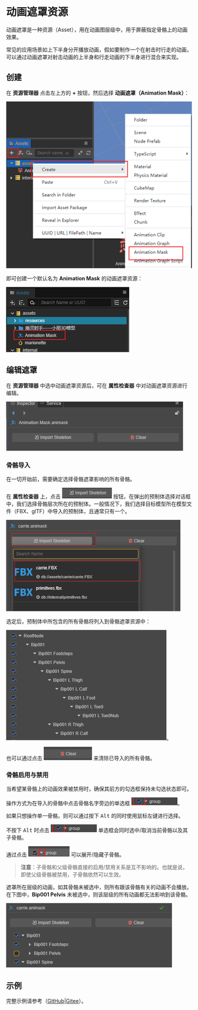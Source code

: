 # 动画遮罩资源

动画遮罩是一种资源（Asset），用在动画图层级中，用于屏蔽指定骨骼上的动画效果。

常见的应用场景如上下半身分开播放动画，假如要制作一个在射击时行走的动画，可以通过动画遮罩对射击动画的上半身和行走动画的下半身进行混合来实现。

## 创建

在 **资源管理器** 点击左上方的 **+** 按钮，然后选择 **动画遮罩（Animation Mask）**：

![create-animation-mask](animation-mask/create.png)

即可创建一个默认名为 **Animation Mask** 的动画遮罩资源：

![animation-mask-asset](animation-mask/default-mask.png)

## 编辑遮罩

在 **资源管理器** 中选中动画遮罩资源后，可在 **属性检查器** 中对动画遮罩资源进行编辑。

![inspector](animation-mask/inspector.png)

### 骨骼导入

在一切开始前，需要确定选择骨骼遮罩影响的所有骨骼。

在 **属性检查器** 上，点击 ![import](animation-mask/import.png) 按钮，在弹出的预制体选择对话框中，我们选择骨骼层次所在的预制体。一般情况下，我们选择目标模型所在模型文件（FBX、glTF）中导入的预制体，且通常只有一个。

![import mask](animation-mask/import-skeleton.png)

选定后，预制体中所包含的所有骨骼将列入到骨骼遮罩资源中：

![bones-imported](animation-mask/import-finish.png)。

也可以通过点击 ![clear](animation-mask/clear.png) 来清除已导入的所有骨骼。

### 骨骼启用与禁用

当希望某骨骼上的动画效果被禁用时，确保其前方的勾选框保持未勾选状态即可。

操作方式为在导入的骨骼中点击骨骼名字旁边的单选框 ![checkbox](animation-mask/checkbox.png)。

如果只想操作单一骨骼，则可以通过按下 <kbd>Alt</kbd> 的同时使用鼠标左键进行选择。

不按下 <kbd>Alt</kbd> 时点击 ![checkbox](animation-mask/checkbox.png) 单选框会同时选中/取消当前骨骼以及其子骨骼。

通过点击 ![expand](animation-mask/expand.png) 可以展开/隐藏子骨骼。

> **注意**：子骨骼和父级骨骼直接的启用/禁用关系是互不影响的。也就是说，即使父级骨骼被禁用，子骨骼依然可以生效。

遮罩所在层级的动画，如其骨骼未被选中，则所有跟该骨骼有关的动画不会播放。在下图中，**Bip001 Pelvis** 未被选中，则该层级的所有动画都无法影响到该骨骼。

![check](animation-mask/check-skeleton.png)

## 示例

完整示例请参考（[GitHub](https://github.com/cocos-creator/example-marionette)|[Gitee](https://gitee.com/mirrors_cocos-creator/MarionetteDemo)）。
